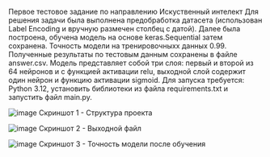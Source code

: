 Первое тестовое задание по направлению Искуственный интелект
Для решения задачи была выполнена предобработка датасета (использован Label Encoding и вручную размечен столбец с датой). Далее была построена, обучена модель на основе keras.Sequential затем сохранена. Точность модели на тренировочныхх данных 0.99. Полученные результаты по тестовым данным сохранены в файле answer.csv.
Модель представляет собой три слоя: первый и второй из 64 нейронов и с функцией активации relu, выходной слой содержит один нейрон и функцию активации sigmoid. 
Для запуска требуется: Python 3.12, установить библиотеки из файла requirements.txt и запустить файл main.py.

![image](https://github.com/serfertor/Task1/assets/37975885/2d721d41-222c-4aa5-a71c-efaa26282c60)
Скриншот 1 - Структура проекта

![image](https://github.com/serfertor/Task1/assets/37975885/89f3edc8-f1a0-44d8-b9ae-b6b994a63d18)
Скриншот 2 - Выходной файл

![image](https://github.com/serfertor/Task1/assets/37975885/e505e1c5-e382-4079-8a3b-9d44b0bd0833)
Скриншот 3 - Точность модели после обучения
